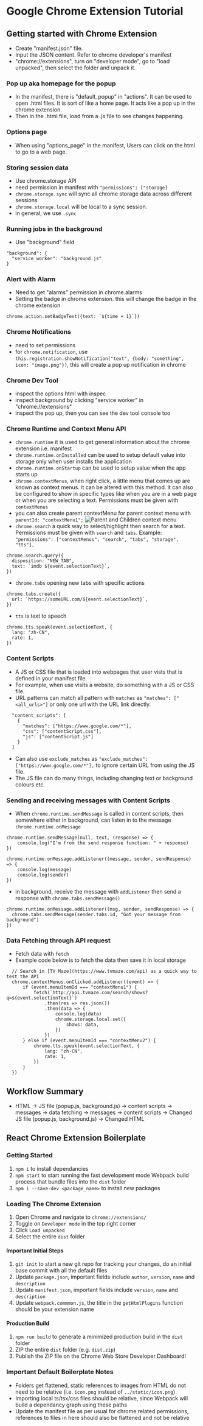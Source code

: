 # Google Chrome Extension Tutorial
## Getting started with Chrome Extension
- Create "manifest.json" file.
- Input the JSON content. Refer to chrome developer's manifest
- "chrome://extensions", turn on "developer mode", go to "load unpacked", then select the folder and unpack it.

### Pop up aka homepage for the popup
- In the manifest, there is "default_popup" in "actions". It can be used to open .html files. It is sort of like a home page. It acts like a pop up in the chrome extension.
- Then in the .html file, load from a .js file to see changes happening.

### Options page
- When using "options_page" in the manifest, Users can click on the html to go to a web page.

### Storing session data
- Use chrome.storage API
- need permission in manifest with `"permissions": ["storage]`
- `chrome.storage.sync` will sync all chrome storage data across different sessions
- `chrome.storage.local` will be local to a sync session.
- in general, we use `.sync`

### Running jobs in the background
- Use "background" field
```
"background": {
  "service_worker": "background.js"
}
```

### Alert with Alarm
- Need to get "alarms" permission in chrome.alarms
- Setting the badge in chrome extension. this will change the badge in the chrome extension
```
chrome.action.setBadgeText({text: `${time + 1}`})
```

### Chrome Notifications
- need to set permissions 
- for `chrome.notification`, use `this.registration.showNotification("text", {body: "something", icon: "image.png"})`, this will create a pop up notification in chrome


### Chrome Dev Tool
- inspect the options html with inspec
- inspect background by clicking "service worker" in "chrome://extensions"
- inspect the pop up, then you can see the dev tool console too


### Chrome Runtime and Context Menu API
- `chrome.runtime` it is used to get general information about the chrome extension i.e. manifest
- `chrome.runtime.onInstalled` can be used to setup default value into storage only when user installs the application 
- `chrome.runtime.onStartup` can be used to setup value when the app starts up
- `chrome.contextMenus`, when right click, a little menu that comes up are known as context menus. it can be altered with this method. it can also be configured to show in specific types like when you are in a web page or when you are selecting a text. Permissions must be given with `contextMenus`
- you can also create parent contextMenu for parent context menu with `parentId: "contextMenu1";`
![Parent and Children context menu](/public/context_menu_parent_children.png)
- `chrome.search` a quick way to select/highlight then search for a text. Permissions must be given with `search` and `tabs`. Example: `"permissions": ["contextMenus", "search", "tabs", "storage", "tts"],`
```
chrome.search.query({
  disposition: "NEW_TAB",
  text: `imdb ${event.selectionText}`,
})
```
- `chrome.tabs` opening new tabs with specific actions
```
chrome.tabs.create({
  url: `https://someURL.com/${event.selectionText}`,
})
```
- `tts` is text to speech
```
chrome.tts.speak(event.selectionText, {
  lang: "zh-CN",
  rate: 1,
})
```

### Content Scripts
- A JS or CSS file that is loaded into webpages that user vists that is defined in your manifest file.
- For example, when use visits a website, do something with a JS or CSS file. 
- URL patterns can match all pattern with `matches` as `"matches": ["<all_urls>"]` or only one url with the URL link directly.
```
  "content_scripts": [
    {
      "matches": ["https://www.google.com/*"],
      "css": ["contentScript.css"],
      "js": ["contentScript.js"]
    }
  ]
```
- Can also use `exclude_matches` as `"exclude_matches": ["https://www.google.com/*"],` to ignore certain URL from using the JS file.
- The JS file can do many things, including changing text or background colours etc.

### Sending and receiving messages with Content Scripts
- When `chrome.runtime.sendMessage` is called in content scripts, then somewhere either in background, can listen in to the message `chrome.runtime.onMessage`

```
chrome.runtime.sendMessage(null, text, (response) => {
    console.log("I'm from the send response function: " + response)
})

chrome.runtime.onMessage.addListener((message, sender, sendResponse) => {
    console.log(message)
    console.log(sender)
})
```
- in background, receive the message with `addListener` then send a response with `chrome.tabs.sendMessage()`
```
chrome.runtime.onMessage.addListener((msg, sender, sendResponse) => {
  chrome.tabs.sendMessage(sender.tabs.id, "Got your message from background")
})
```

### Data Fetching through API request
- Fetch data with `fetch`
- Example code below is to fetch the data then save it in local storage
```
  // Search in [TV Maze](https://www.tvmaze.com/api) as a quick way to test the API
  chrome.contextMenus.onClicked.addListener((event) => {
      if (event.menuItemId === "contextMenu1") {
          fetch(`http://api.tvmaze.com/search/shows?q=${event.selectionText}`)
              .then(res => res.json())
              .then(data => {
                  console.log(data)
                  chrome.storage.local.set({
                      shows: data,
                  })
              })
      } else if (event.menuItemId === "contextMenu2") {
          chrome.tts.speak(event.selectionText, {
              lang: "zh-CN",
              rate: 1,
          })
      }
  })
```

## Workflow Summary
- HTML -> JS file (popup.js, background.js) -> content scripts -> messages -> data fetching -> messages -> content scripts -> Changed JS file (popup.js, background.js) -> Changed HTML

## React Chrome Extension Boilerplate

### Getting Started

1. `npm i` to install dependancies
2. `npm start` to start running the fast development mode Webpack build process that bundle files into the `dist` folder
3. `npm i --save-dev <package_name>` to install new packages

### Loading The Chrome Extension

1. Open Chrome and navigate to `chrome://extensions/`
2. Toggle on `Developer mode` in the top right corner
3. Click `Load unpacked`
4. Select the entire `dist` folder

#### Important Initial Steps

1. `git init` to start a new git repo for tracking your changes, do an initial base commit with all the default files
2. Update `package.json`, important fields include `author`, `version`, `name` and `description`
3. Update `manifest.json`, important fields include `version`, `name` and `description`
4. Update `webpack.commmon.js`, the title in the `getHtmlPlugins` function should be your extension name

#### Production Build

1. `npm run build` to generate a minimized production build in the `dist` folder
2. ZIP the entire `dist` folder (e.g. `dist.zip`)
3. Publish the ZIP file on the Chrome Web Store Developer Dashboard!

### Important Default Boilerplate Notes

- Folders get flattened, static references to images from HTML do not need to be relative (i.e. `icon.png` instead of `../static/icon.png`)
- Importing local ts/tsx/css files should be relative, since Webpack will build a dependancy graph using these paths
- Update the manifest file as per usual for chrome related permissions, references to files in here should also be flattened and not be relative


